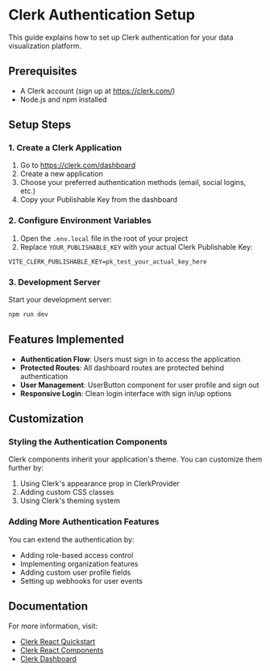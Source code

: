 # Clerk Authentication Setup

This guide explains how to set up Clerk authentication for your data visualization platform.

## Prerequisites

- A Clerk account (sign up at https://clerk.com/)
- Node.js and npm installed

## Setup Steps

### 1. Create a Clerk Application

1. Go to https://clerk.com/dashboard
2. Create a new application
3. Choose your preferred authentication methods (email, social logins, etc.)
4. Copy your Publishable Key from the dashboard

### 2. Configure Environment Variables

1. Open the `.env.local` file in the root of your project
2. Replace `YOUR_PUBLISHABLE_KEY` with your actual Clerk Publishable Key:

```env
VITE_CLERK_PUBLISHABLE_KEY=pk_test_your_actual_key_here
```

### 3. Development Server

Start your development server:

```bash
npm run dev
```

## Features Implemented

- **Authentication Flow**: Users must sign in to access the application
- **Protected Routes**: All dashboard routes are protected behind authentication
- **User Management**: UserButton component for user profile and sign out
- **Responsive Login**: Clean login interface with sign in/up options

## Customization

### Styling the Authentication Components

Clerk components inherit your application's theme. You can customize them further by:

1. Using Clerk's appearance prop in ClerkProvider
2. Adding custom CSS classes
3. Using Clerk's theming system

### Adding More Authentication Features

You can extend the authentication by:

- Adding role-based access control
- Implementing organization features
- Adding custom user profile fields
- Setting up webhooks for user events

## Documentation

For more information, visit:
- [Clerk React Quickstart](https://clerk.com/docs/quickstarts/react)
- [Clerk React Components](https://clerk.com/docs/components/overview)
- [Clerk Dashboard](https://clerk.com/dashboard)
